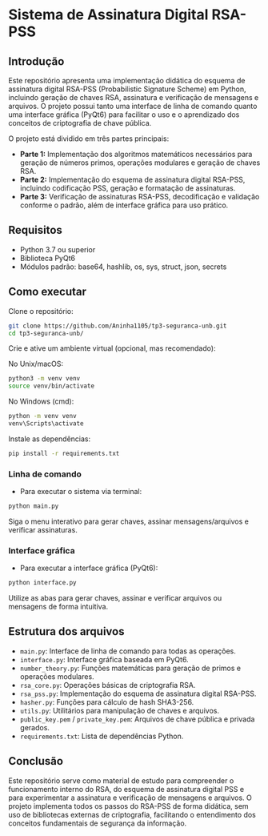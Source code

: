 # Sistema de Assinatura Digital RSA-PSS

## Introdução

Este repositório apresenta uma implementação didática do esquema de assinatura digital RSA-PSS (Probabilistic Signature Scheme) em Python, incluindo geração de chaves RSA, assinatura e verificação de mensagens e arquivos. O projeto possui tanto uma interface de linha de comando quanto uma interface gráfica (PyQt6) para facilitar o uso e o aprendizado dos conceitos de criptografia de chave pública.

O projeto está dividido em três partes principais:

- **Parte 1:** Implementação dos algoritmos matemáticos necessários para geração de números primos, operações modulares e geração de chaves RSA.
- **Parte 2:** Implementação do esquema de assinatura digital RSA-PSS, incluindo codificação PSS, geração e formatação de assinaturas.
- **Parte 3:** Verificação de assinaturas RSA-PSS, decodificação e validação conforme o padrão, além de interface gráfica para uso prático.

## Requisitos

- Python 3.7 ou superior
- Biblioteca PyQt6
- Módulos padrão: base64, hashlib, os, sys, struct, json, secrets

## Como executar

Clone o repositório:

```sh
git clone https://github.com/Aninha1105/tp3-seguranca-unb.git
cd tp3-seguranca-unb/
```

Crie e ative um ambiente virtual (opcional, mas recomendado):

No Unix/macOS:
```sh
python3 -m venv venv
source venv/bin/activate
```

No Windows (cmd):
```sh
python -m venv venv
venv\Scripts\activate
```

Instale as dependências:

```sh
pip install -r requirements.txt
```

### Linha de comando

- Para executar o sistema via terminal:

```sh
python main.py
```

Siga o menu interativo para gerar chaves, assinar mensagens/arquivos e verificar assinaturas.

### Interface gráfica

- Para executar a interface gráfica (PyQt6):

```sh
python interface.py
```

Utilize as abas para gerar chaves, assinar e verificar arquivos ou mensagens de forma intuitiva.

## Estrutura dos arquivos

- `main.py`: Interface de linha de comando para todas as operações.
- `interface.py`: Interface gráfica baseada em PyQt6.
- `number_theory.py`: Funções matemáticas para geração de primos e operações modulares.
- `rsa_core.py`: Operações básicas de criptografia RSA.
- `rsa_pss.py`: Implementação do esquema de assinatura digital RSA-PSS.
- `hasher.py`: Funções para cálculo de hash SHA3-256.
- `utils.py`: Utilitários para manipulação de chaves e arquivos.
- `public_key.pem` / `private_key.pem`: Arquivos de chave pública e privada gerados.
- `requirements.txt`: Lista de dependências Python.

## Conclusão

Este repositório serve como material de estudo para compreender o funcionamento interno do RSA, do esquema de assinatura digital PSS e para experimentar a assinatura e verificação de mensagens e arquivos. O projeto implementa todos os passos do RSA-PSS de forma didática, sem uso de bibliotecas externas de criptografia, facilitando o entendimento dos conceitos fundamentais de segurança da informação.